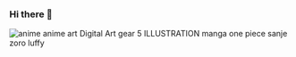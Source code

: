 ### Hi there 👋

<!--
**jange29/jange29** is a ✨ _special_ ✨ repository because its `README.md` (this file) appears on your GitHub profile.

Here are some ideas to get you started:

- 🔭 I’m currently working on ...
- 🌱 I’m currently learning ...
- 👯 I’m looking to collaborate on ...
- 🤔 I’m looking for help with ...
- 💬 Ask me about ...
- 📫 How to reach me: ...
- 😄 Pronouns: ...
- ⚡ Fun fact: ...
-->
<div class="ImageElement-root-kir ImageElement-loaded-icR SingleImage-fullWidth-pEj"><img src="https://mir-s3-cdn-cf.behance.net/project_modules/1400/af0490153009735.632869b2e26b5.png" srcset="https://mir-s3-cdn-cf.behance.net/project_modules/disp/af0490153009735.632869b2e26b5.png 600w,https://mir-s3-cdn-cf.behance.net/project_modules/max_1200/af0490153009735.632869b2e26b5.png 1200w,https://mir-s3-cdn-cf.behance.net/project_modules/1400_opt_1/af0490153009735.632869b2e26b5.png 1400w,https://mir-s3-cdn-cf.behance.net/project_modules/fs/af0490153009735.632869b2e26b5.png 1920w,https://mir-s3-cdn-cf.behance.net/project_modules/2800_opt_1/af0490153009735.632869b2e26b5.png 2800w," class="ImageElement-image-SRv ImageElement-blockPointerEvents-Rkg" alt="anime anime art Digital Art  gear 5 ILLUSTRATION  manga one piece sanje zoro luffy" loading="lazy"><!----></div>
